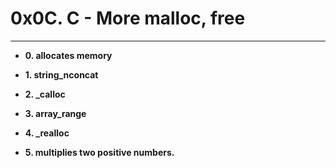 # 0x0C. C - More malloc, free #

---

- **0. allocates memory**

- **1. string_nconcat**

- **2. _calloc**

- **3. array_range**

- **4. _realloc**

- **5. multiplies two positive numbers.**
